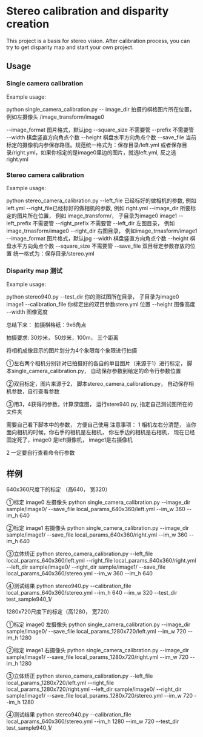 # Stereo calibration and disparity creation



This project is a basis for stereo vision.  After calibration process, you can try to get disparity map and start your own project. 

## Usage
### Single camera calibration

Example usage:


python single_camera_calibration.py
-- image_dir 拍摄的棋格图片所在位置， 例如左摄像头 /image_transform/image0

--image_format 图片格式，默认jpg
--square_size 不需要管
--prefix 不需要管
--width 棋盘竖直方向角点个数
--height 棋盘水平方向角点个数
--save_file 当前标定的摄像机内参保存路径。规范统一格式为：保存目录/left.yml  或者保存目录/right.yml，如果你标定的是image0里边的图片，就选left.yml, 反之选right.yml





### Stereo camera calibration

Example usage:

python stereo_camera_calibration.py
--left_file 已经标好的做相机的参数, 例如 left.yml
--right_file已经标好的做相机的参数, 例如 right.yml
--image_dir 所要标定的图片所在位置， 例如 image_transform/，  子目录为image0 image1
--left_prefix 不需要管
--right_prefix 不需要管
--left_dir 左图目录， 例如image_trnasform/image0
--right_dir 右图目录， 例如image_trnasform/image1
--image_format 图片格式，默认jpg
--width 棋盘竖直方向角点个数
--height 棋盘水平方向角点个数
--square_size 不需要管
--save_file 双目标定参数存放的位置  统一格式为：保存目录/stereo.yml



### Disparity map 测试

Example usage:

python stereo940.py
--test_dir 你的测试图所在目录， 子目录为image0 image1
--calibration_file 你标定出的双目参数stere.yml 位置
--height 图像高度
--width 图像宽度



总结下来：
拍摄棋格纸：9x6角点

拍摄要求: 30炒米， 50炒米，100m， 三个距离

将相机成像显示的图片划分为4个象限每个象限进行拍摄





①左右两个相机分别针对已拍摄好的各自的单目图片（来源于1）进行标定， 脚本single_camera_calibration.py， 自动保存参数到给定的命令行参数位置

②双目标定，图片来源于2， 脚本stereo_camera_calibration.py， 自动保存相机参数，自行查看参数

③用3，4获得的参数，计算深度图， 运行stere940.py, 指定自己测试图所在的文件夹


需要自己看下脚本中的参数， 方便自己使用
注意事项：
1 相机左右分清楚， 当你面向相机的时候，你右手的相机是左相机， 你左手边的相机是右相机， 现在已经固定死了，image0 是left摄像机， image1是右摄像机

2 一定要自行查看命令行参数


## 样例
640x360尺度下的标定 （高640， 宽320）

①标定 image0 左摄像头
python single_camera_calibration.py --image_dir sample/image0/ --save_file local_params_640x360/left.yml --im_w 360 --im_h 640

②标定 image1 右摄像头
python single_camera_calibration.py --image_dir sample/image1/ --save_file local_params_640x360/right.yml --im_w 360 --im_h 640

③立体矫正
python stereo_camera_calibration.py --left_file local_params_640x360/left.yml --right_file local_params_640x360/right.yml --left_dir sample/image0/ --right_dir sample/image1/ --save_file local_params_640x360/stereo.yml --im_w 360 --im_h 640

④测试结果
python stereo940.py --calibration_file local_params_640x360/stereo.yml --im_h 640 --im_w 320 --test_dir test_sample940_1/







1280x720尺度下的标定（高1280， 宽720）

①标定 image0 左摄像头
python single_camera_calibration.py --image_dir sample/image0/ --save_file local_params_1280x720/left.yml --im_w 720 --im_h 1280

②标定 image1 右摄像头
python single_camera_calibration.py --image_dir sample/image1/ --save_file local_params_1280x720/right.yml --im_w 720 --im_h 1280

③立体矫正
python stereo_camera_calibration.py --left_file local_params_1280x720/left.yml --right_file local_params_1280x720/right.yml --left_dir sample/image0/ --right_dir sample/image1/ --save_file local_params_1280x720/stereo.yml --im_w 720 --im_h 1280

④测试结果
python stereo940.py --calibration_file local_params_640x360/stereo.yml --im_h 1280 --im_w 720 --test_dir test_sample940_1/








